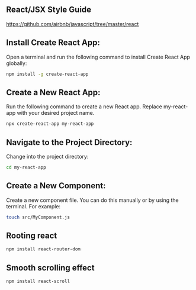 ## React/JSX Style Guide

https://github.com/airbnb/javascript/tree/master/react 

## Install Create React App:

Open a terminal and run the following command to install Create React App globally:

```bash
npm install -g create-react-app
```

## Create a New React App:

Run the following command to create a new React app. Replace my-react-app with your desired project name.

```bash
npx create-react-app my-react-app
```

## Navigate to the Project Directory:

Change into the project directory:

```bash
cd my-react-app
```

## Create a New Component:

Create a new component file. You can do this manually or by using the terminal. For example:

```bash
touch src/MyComponent.js
```

## Rooting react

```bash
npm install react-router-dom
```

## Smooth scrolling effect

```bash
npm install react-scroll
```